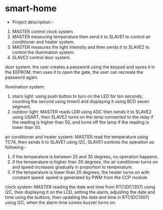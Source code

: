 # smart-home
- Project description:-
1) MASTER control clock system.
2) MASTER measuring temperature then send it to SLAVE1 to control air conditioner and heater system.
3) MASTER measures the light intensity and then sends it to SLAVE2 to control the illumination system.
1) SLAVE2 control door system.

door system:
the user creates a password using the keypad and saves it in the EEPROM, then uses it to open the gate, the user can recreate the password again.

illumination system:
1) stairs light: using push button to turn on the LED for ten seconds, counting the second using timer0 and displaying it using BCD seven segment.
2) outdoor light: MASTER reads LDR using ADC then sends it to SLAVE2 using USART, then SLAVE2 turns on the lamp connected to the relay if the reading is higher than 50, and turns off the lamp if the reading is lower than 50.


air conditioner and heater system:
MASTER read the temperature using TC74, then sends it to SLAVE1 using I2C, SLAVE1 controls the operation as following:-
1) if the temperature is between 25 and 30 degrees, no operation happens.
2) if the temperature is higher than 30 degrees, the air conditioner turns on and speed increases gradually in proportion to temperature.
3) if the temperature is lower than 20 degrees, the heater turns on with constant speed.
speed is generated by PWM from the CCP module.


clock system:
MASTER reading the date and time from RTC(DC1307) using I2C, then displaying it on the LCD, setting the alarm, adjusting the date and time using the buttons, then updating the date and time in RTC(DC1307) using I2C, when the alarm time comes buzzer turns on.
